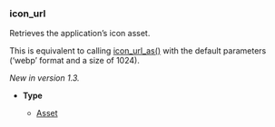 ### icon_url [](https://discordpy.readthedocs.io/en/v1.7.3/api.html#discord.AppInfo.icon_url)

Retrieves the application’s icon asset.

This is equivalent to calling [icon_url_as()](discord/Application%20Info/AppInfo/icon_url_as) with the default parameters (‘webp’ format and a size of 1024).

*New in version 1.3.*

- **Type**

	- [Asset](discord/Discord%20Models/Asset/Asset)

